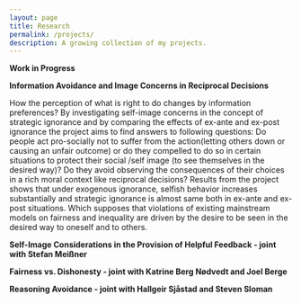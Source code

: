 ```yaml
---
layout: page
title: Research
permalink: /projects/
description: A growing collection of my projects.
---
```

<strong>Work in Progress</strong>

**Information Avoidance and Image Concerns in Reciprocal Decisions**

How the perception of what is right to do changes by information preferences? By investigating self-image concerns in the concept of strategic ignorance and by comparing the effects of ex-ante and ex-post ignorance the project aims to find answers to following questions: Do people act pro-socially not to suffer from the action(letting others down or causing an unfair outcome) or do they compelled to do so in certain situations to protect their social /self image (to see themselves in the desired way)? Do they avoid observing the consequences of their choices in a rich moral context like reciprocal decisions? Results from the project shows that under exogenous ignorance, selfish behavior increases substantially and strategic ignorance is almost same both in ex-ante and ex-post situations. Which supposes that violations of existing mainstream models on fairness and inequality are driven by the desire to be seen in the desired way to oneself and to others.

**Self-Image Considerations in the Provision of Helpful Feedback - joint with Stefan Meißner**


**Fairness vs. Dishonesty - joint with Katrine Berg Nødvedt and Joel Berge**


**Reasoning Avoidance - joint with Hallgeir Sjåstad and Steven Sloman**
